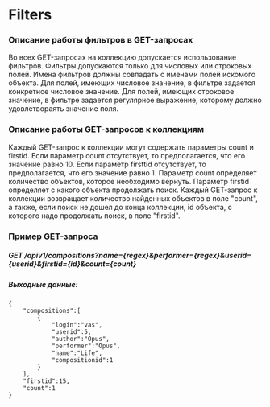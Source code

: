 # Filters

### Описание работы фильтров в GET-запросах

Во всех GET-запросах на коллекцию допускается использование фильтров. 
Фильтры допускаются только для числовых или строковых полей.
Имена фильтров должны совпадать с именами полей искомого объекта.
Для полей, имеющих числовое значение, в фильтре задается конкретное числовое значение.
Для полей, имеющих строковое значение, в фильтре задается регулярное выражение, которому должно удовлетвораять значение поля.

### Описание работы GET-запросов к коллекциям

Каждый GET-запрос к коллекции могут содержать параметры count и firstid.
Если параметр count отсутствует, то предполагается, что его значение равно 10.
Если параметр firsttid отсутствует, то предполагается, что его значение равно 1.
Параметр count определяет количество объектов, которое необходимо вернуть.
Параметр firstid определяет с какого объекта продолжать поиск.
Каждый GET-запрос к коллекции возвращает количество найденных объектов в поле "count", 
а также, если поиск не дошел до конца коллекции, id объекта, с которого надо продолжать поиск, в поле "firstid".

### Пример GET-запроса

##### GET /apiv1/compositions?name={regex}&performer={regex}&userid={userid}&firstid={id}&count={count}
##### Выходные данные:
    {
        "compositions":[
            {
                "login":"vas",
                "userid":5,
                "author":"Opus",
                "performer":"Opus",
                "name":"Life",
                "compositionid":1
            }
        ],
        "firstid":15,
        "count":1
    }

